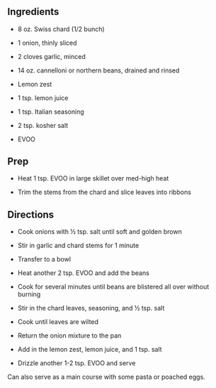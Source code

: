 # 

## Ingredients

- 8 oz. Swiss chard (1/2 bunch)

- 1 onion, thinly sliced

- 2 cloves garlic, minced

- 14 oz. cannelloni or northern beans, drained and rinsed

- Lemon zest

- 1 tsp. lemon juice

- 1 tsp. Italian seasoning

- 2 tsp. kosher salt

- EVOO

## Prep

- Heat 1 tsp. EVOO in large skillet over med-high heat

- Trim the stems from the chard and slice leaves into ribbons

## Directions

- Cook onions with ½ tsp. salt until soft and golden brown

- Stir in garlic and chard stems for 1 minute

- Transfer to a bowl

- Heat another 2 tsp. EVOO and add the beans

- Cook for several minutes until beans are blistered all over without
    burning

- Stir in the chard leaves, seasoning, and ½ tsp. salt

- Cook until leaves are wilted

- Return the onion mixture to the pan

- Add in the lemon zest, lemon juice, and 1 tsp. salt

- Drizzle another 1-2 tsp. EVOO and serve

Can also serve as a main course with some pasta or poached eggs.
